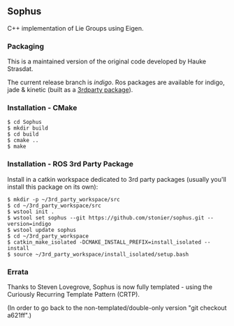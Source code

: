 ## Sophus

C++ implementation of Lie Groups using Eigen. 

### Packaging

This is a maintained version of the original code developed by Hauke Strasdat.

The current release branch is *indigo*. Ros packages are available for indigo, jade & kinetic (built as a [3rdparty package](http://wiki.ros.org/bloom/Tutorials/ReleaseThirdParty)).

### Installation - CMake

```
$ cd Sophus
$ mkdir build
$ cd build
$ cmake ..
$ make
```

### Installation - ROS 3rd Party Package

Install in a catkin workspace dedicated to 3rd party packages (usually you'll install this package on its own):

```
$ mkdir -p ~/3rd_party_workspace/src
$ cd ~/3rd_party_workspace/src
$ wstool init .
$ wstool set sophus --git https://github.com/stonier/sophus.git --version=indigo
$ wstool update sophus
$ cd ~/3rd_party_workspace
$ catkin_make_isolated -DCMAKE_INSTALL_PREFIX=install_isolated --install
$ source ~/3rd_party_workspace/install_isolated/setup.bash
```

### Errata

Thanks to Steven Lovegrove, Sophus is now fully templated  - using the Curiously Recurring Template Pattern (CRTP).

(In order to go back to the non-templated/double-only version "git checkout a621ff".)


